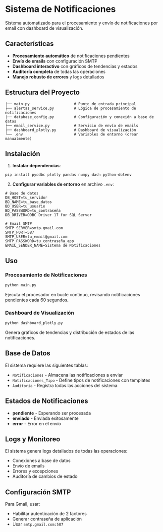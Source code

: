 
# Sistema de Notificaciones

Sistema automatizado para el procesamiento y envío de notificaciones por email con dashboard de visualización.

## Características

- **Procesamiento automático** de notificaciones pendientes
- **Envío de emails** con configuración SMTP
- **Dashboard interactivo** con gráficos de tendencias y estados
- **Auditoría completa** de todas las operaciones
- **Manejo robusto de errores** y logs detallados

## Estructura del Proyecto

```
├── main.py                    # Punto de entrada principal
├── alertas_service.py         # Lógica de procesamiento de notificaciones
├── database_config.py         # Configuración y conexión a base de datos
├── email_service.py           # Servicio de envío de emails
├── dashboard_plotly.py        # Dashboard de visualización
└── .env                       # Variables de entorno (crear manualmente)
```

## Instalación

1. **Instalar dependencias**:
```bash
pip install pyodbc plotly pandas numpy dash python-dotenv
```

2. **Configurar variables de entorno** en archivo `.env`:
```env
# Base de datos
DB_HOST=tu_servidor
BD_NAME=tu_base_datos
BD_USER=tu_usuario
BD_PASSWORD=tu_contraseña
DB_DRIVER=ODBC Driver 17 for SQL Server

# Email SMTP
SMTP_SERVER=smtp.gmail.com
SMTP_PORT=587
SMTP_USER=tu_email@gmail.com
SMTP_PASSWORD=tu_contraseña_app
EMAIL_SENDER_NAME=Sistema de Notificaciones
```

## Uso

### Procesamiento de Notificaciones
```bash
python main.py
```
Ejecuta el procesador en bucle continuo, revisando notificaciones pendientes cada 60 segundos.

### Dashboard de Visualización
```bash
python dashboard_plotly.py
```
Genera gráficos de tendencias y distribución de estados de las notificaciones.

## Base de Datos

El sistema requiere las siguientes tablas:

- `Notificaciones` - Almacena las notificaciones a enviar
- `Notificaciones_Tipo` - Define tipos de notificaciones con templates
- `Auditoria` - Registra todas las acciones del sistema

## Estados de Notificaciones

- **pendiente** - Esperando ser procesada
- **enviado** - Enviada exitosamente
- **error** - Error en el envío

## Logs y Monitoreo

El sistema genera logs detallados de todas las operaciones:
- Conexiones a base de datos
- Envío de emails
- Errores y excepciones
- Auditoría de cambios de estado

## Configuración SMTP

Para Gmail, usar:
- Habilitar autenticación de 2 factores
- Generar contraseña de aplicación
- Usar `smtp.gmail.com:587`
```
